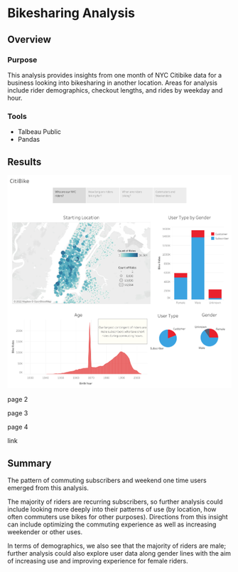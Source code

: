 # Bikesharing Analysis

## Overview

### Purpose
This analysis provides insights from one month of NYC Citibike data for a business looking into bikesharing in another location. Areas for analysis include rider demographics, checkout lengths, and rides by weekday and hour. 

### Tools
* Talbeau Public
* Pandas 

## Results

![Who are our NYC Riders?](Resources/demographics.png)

page 2

page 3

page 4

link

## Summary 

The pattern of commuting subscribers and weekend one time users emerged from this analysis. 

The majority of riders are recurring subscribers, so further analysis could include looking more deeply into their patterns of use (by location, how often commuters use bikes for other purposes). Directions from this insight can include optimizing the commuting experience as well as increasing weekender or other uses. 

In terms of demographics, we also see that the majority of riders are male; further analysis could also explore user data along gender lines with the aim of increasing use and improving experience for female riders. 
